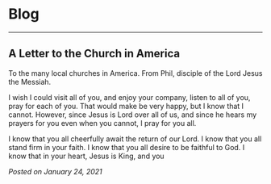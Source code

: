 # Blog

---

## A Letter to the Church in America

To the many local churches in America. From Phil, disciple of the Lord Jesus the Messiah.

I wish I could visit all of you, and enjoy your company, listen to all of you, pray for each of you. That would make be very happy, but I know that I cannot. However, since Jesus is Lord over all of us, and since he hears my prayers for you even when you cannot, I pray for you all. 

I know that you all cheerfully await the return of our Lord. I know that you all stand firm in your faith. I know that you all desire to be faithful to God. I know that in your heart, Jesus is King, and you 

*Posted on January 24, 2021*